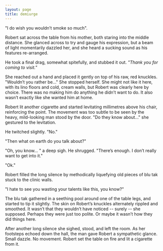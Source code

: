 ```yaml
---
layout: page
title: demiurge
---
```


"I do wish you wouldn’t smoke so much".

Robert sat across the table from his mother, both staring into the middle distance. She glanced across to try and gauge his expression, but a beam of light momentarily dazzled her, and she heard a sucking sound as his features re-arranged.

He took a final drag, somewhat spitefully, and stubbed it out. *"Thank you for coming to visit."*

She reached out a hand and placed it gently on top of his raw, red knuckles. "Wouldn’t you rather be..." She stopped herself. She might not like it here, with its lino floors and cold, cream walls, but Robert was clearly here by choice. There was no making him do anything he didn’t want to do. It also wasn’t exactly like she wanted him at home.

Robert lit another cigarette and started levitating millimetres above his chair, reinforcing the point. The movement was too subtle to be seen by the heavy, mild-looking man stood by the door. "Do they know about..." she gestured to the levitation.

He twitched slightly. "No."

"Then what on earth do you talk about?"

"Oh, you know... " a deep sigh. He shrugged. "There’s enough. I don’t really want to get into it."

"Ok."

Robert filled the long silence by methodically liquefying old pieces of blu tak stuck to the clinic walls.

"I hate to see you wasting your talents like this, you know?"

The blu tak gathered in a seething pool around one of the table legs, and started to tip it slightly. The skin on Robert’s knuckles alternately rippled and smoothed. It wasn’t that they wouldn’t have noticed -- surely -- she supposed. Perhaps they were just too polite. Or maybe it wasn’t how they did things here.

After another long silence she sighed, stood, and left the room. As her footsteps echoed down the hall, the man gave Robert a sympathetic glance. Small dazzle. No movement. Robert set the table on fire and lit a cigarette from it.

